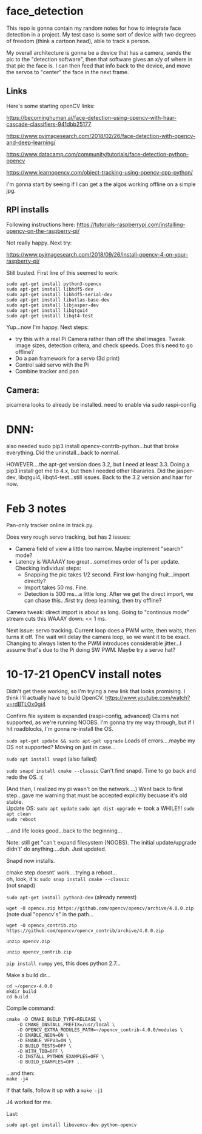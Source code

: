 # face_detection
This repo is gonna contain my random notes for how to integrate face detection in a project.  My test case is some sort of device with two degrees of freedom (think a cartoon head), able to track a person.

My overall architecture is gonna be a device that has a camera, sends the pic to the "detection software", then that software gives an x/y of where in that pic the face is.  I can then feed that info back to the device, and move the servos to "center" the face in the next frame.

## Links
Here's some starting openCV links:

https://becominghuman.ai/face-detection-using-opencv-with-haar-cascade-classifiers-941dbb25177

https://www.pyimagesearch.com/2018/02/26/face-detection-with-opencv-and-deep-learning/

https://www.datacamp.com/community/tutorials/face-detection-python-opencv

https://www.learnopencv.com/object-tracking-using-opencv-cpp-python/

I'm gonna start by seeing if I can get a the algos working offline on a simple jpg.

## RPI installs
Following instructions here:
https://tutorials-raspberrypi.com/installing-opencv-on-the-raspberry-pi/

Not really happy.  Next try:

https://www.pyimagesearch.com/2018/09/26/install-opencv-4-on-your-raspberry-pi/

Still busted.  First line of this seemed to work:
```
sudo apt-get install python3-opencv
sudo apt-get install libhdf5-dev
sudo apt-get install libhdf5-serial-dev
sudo apt-get install libatlas-base-dev
sudo apt-get install libjasper-dev 
sudo apt-get install libqtgui4 
sudo apt-get install libqt4-test
```
Yup...now I'm happy.  Next steps:
* try this with a real Pi Camera rather than off the shel images.  Tweak image sizes, detection critera, and check speeds.  Does this need to go offline?
* Do a pan framework for a servo (3d print)
* Control said servo with the Pi
* Combine tracker and pan

## Camera:
picamera looks to already be installed.
need to enable via sudo raspi-config

# DNN:
also needed sudo pip3 install opencv-contrib-python...but that broke everything.
Did the uninstall...back to normal.

HOWEVER....the apt-get version does 3.2, but I need at least 3.3.  Doing a pip3 install got me to 4.x, but then I needed other libararies.  Did the jasper-dev, libqtgui4, libqt4-test...still issues.  Back to the 3.2 version and haar for now.

# Feb 3 notes
Pan-only tracker online in track.py.

Does very rough servo tracking, but has 2 issues:
* Camera field of view a little too narrow.  Maybe implement "search" mode?
* Latency is WAAAAY too great...sometimes order of 1s per update.  Checking individual steps:
  * Snapping the pic takes 1/2 second.  First low-hanging fruit...import directly?
  * Import takes 50 ms.  Fine.
  * Detection is 300 ms...a little long.  After we get the direct import, we can chase this...first try deep learning, then try offline?

Camera tweak:  direct import is about as long.  Going to "continous mode" stream cuts this WAAAY down:  << 1 ms.

Next issue: servo tracking.  Current loop does a PWM write, then waits, then turns it off.  The wait will delay the camera loop, so we want it to be exact.  Changing to always listen to the PWM introduces considerable jitter...I assume that's due to the Pi doing SW PWM.  Maybe try a servo hat?

# 10-17-21 OpenCV install notes
Didn't get these working, so I'm trying a new link that looks promising.  I think I'll actually have to build OpenCV.
https://www.youtube.com/watch?v=rdBTLOx0gi4

Confirm file system  is expanded  (raspi-config, advanced)
Claims not supported, as we're running NOOBS.  I'm gonna try my way through, but if I hit roadblocks, I'm gonna re-install the OS.

`sudo apt-get update && sudo apt-get upgrade`
Loads of errors....maybe my OS not supported?  Moving on just in case...

`sudo apt install snapd`
(also failed)

`sudo snapd install cmake --classic`
Can't find snapd.  Time to go back and redo the OS.  :(

(And then, I realized my pi wasn't on the network....)
Went back to first step...gave me warning that must be accepted explicitly becuase it's old stable.  
Update OS:
`sudo apt update` 
`sudo apt dist-upgrade`   <- took a WHILE!!!
`sudo apt clean`  
`sudo reboot`  

...and life looks good...back to the beginning...

Note:  still get "can't expand filesystem (NOOBS).
The initial update/upgrade didn't' do anything....duh.  Just updated.

Snapd now installs.

cmake step doesnt' work....trying a reboot...  
oh, look, it's:
`sudo snap install cmake --classic`  
(not snapd)

`sudo apt-get install python3-dev`  (already newest)

`wget -O opencv.zip https://github.com/opencv/opencv/archive/4.0.0.zip`  (note dual "opencv's" in the path...

`wget -O opencv_contrib.zip https://github.com/opencv/opencv_contrib/archive/4.0.0.zip`  

`unzip opencv.zip`

`unzip opencv_contrib.zip`

`pip install numpy`  yes, this does python 2.7...

Make a build dir...
```
cd ~/opencv-4.0.0
mkdir build
cd build
```

Compile command:
```
cmake -D CMAKE_BUILD_TYPE=RELEASE \
    -D CMAKE_INSTALL_PREFIX=/usr/local \
    -D OPENCV_EXTRA_MODULES_PATH=~/opencv_contrib-4.0.0/modules \
    -D ENABLE_NEON=ON \
    -D ENABLE_VFPV3=ON \
    -D BUILD_TESTS=OFF \
    -D WITH_TBB=OFF \
    -D INSTALL_PYTHON_EXAMPLES=OFF \
    -D BUILD_EXAMPLES=OFF ..
 ```
 ...and then:  
 `make -j4`
 
 If that fails, follow it up with a `make -j1`
 
 J4 worked for me.
 
 Last:
 ```
 sudo apt-get install libovencv-dev python-opencv
 ```
 
 
 



